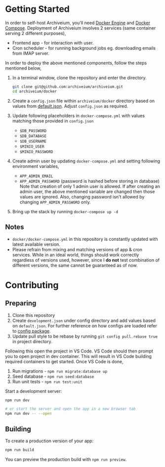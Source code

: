 # Getting Started

In order to self-host Archiveium, you'll need [Docker Engine](https://docs.docker.com/engine/install/) and [Docker Compose](https://docs.docker.com/compose/install/). Deployment of Archiveium involves 2 services (same container serving 2 different purposes),

- Frontend app - for interaction with user.
- Cron scheduler - for running background jobs eg. downloading emails from IMAP server.

In order to deploy the above mentioned components, follow the steps mentioned below,

1. In a terminal window, clone the repository and enter the directory.

    ```sh
    git clone git@github.com:archiveium/archiveium.git
    cd archiveium/docker
    ```

1. Create a `config.json` file within `archiveium/docker` directory based on values from [default.json](https://github.com/archiveium/archiveium/blob/main/config/default.json). Adjust `config.json` as required.
1. Update following placeholders in `docker-compose.yml` with values matching those provided in `config.json`
    - `$DB_PASSWORD`
    - `$DB_DATABASE`
    - `$DB_USERNAME`
    - `$MINIO_USER`
    - `$MINIO_PASSWORD`
1. Create admin user by updating `docker-compose.yml` and setting following environment variables,
    - `APP_ADMIN_EMAIL`
    - `APP_ADMIN_PASSWORD` (password is hashed before storing in database)
    Note that creation of only 1 admin user is allowed. If after creating an admin user, the above mentioned variable are changed then those values are ignored. Also, changing password isn't allowed by changing `APP_ADMIN_PASSWORD` only.
1. Bring up the stack by running `docker-compose up -d`

## Notes

- `docker/docker-compose.yml` in this repository is constantly updated with latest available version.
- Please refrain from mixing and matching versions of app & cron services. While in an ideal world, things should work correctly regardless of versions used, however, since I **do not** test combination of different versions, the same cannot be guaranteed as of now.

# Contributing

## Preparing

1. Clone this repository
1. Create `development.json` under config directory and add values based on `default.json`. For further reference on how configs are loaded refer to [config package](https://github.com/node-config/node-config#readme).
1. Update pull style to be rebase by running `git config pull.rebase true` in project directory.

Following this open the project in VS Code. VS Code should then prompt you to open project in dev container. This will result in VS Code building required containers to get started. Once VS Code is done,

1. Run migrations - `npm run migrate:database up`
1. Seed database - `npm run seed:database`
1. Run unit tests - `npm run test:unit`

Start a development server:

```bash
npm run dev

# or start the server and open the app in a new browser tab
npm run dev -- --open
```

## Building

To create a production version of your app:

```bash
npm run build
```

You can preview the production build with `npm run preview`.